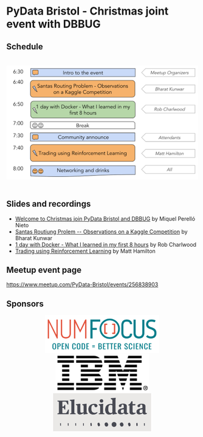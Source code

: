 # PyData Bristol - Christmas joint event with DBBUG

## Schedule

<p align="center">
  <img alt="schedule" src="./images/PyData_Bristol_2018_12_schedule.svg" vspace="20" widht="300"/>
</p>

## Slides and recordings

- [Welcome to Christmas join PyData Bristol and DBBUG][slides:mpn] by Miquel Perelló Nieto
- [Santas Routiung Prolem -- Observations on a Kaggle Competition][slides:bk] by Bharat Kunwar
- [1 day with Docker - What I learned in my first 8 hours][slides:rc] by Rob Charlwood
- [Trading using Reinforcement Learning][slides:mh] by Matt Hamilton

[slides:mpn]: ./pydata_bristol_01_mpn.pdf
[slides:bk]:  ./pydata_bristol_02_bk.pdf
[slides:rc]:  ./pydata_bristol_03_rc.pdf
[slides:mh]:  ./pydata_bristol_04_mh.pdf

## Meetup event page

https://www.meetup.com/PyData-Bristol/events/256838903

## Sponsors

<p align="center">
  <a href="https://www.numfocus.org/"><img alt='NumFocus logo' src="./images/logos/numfocus_logo.png" hspace="20" height="100"/></a>
  <a href="https://www-05.ibm.com/uk/locations/bristol.html"><img alt='IBM logo' src="./images/logos/IBM.jpg" hspace="20" height="100"/></a>
  <a href="https://www.elucidata.co.uk/"><img alt='Elucidata logo' src="./images/logos/elucidata_logo.png" hspace="20" height="100"/></a>
</p>
